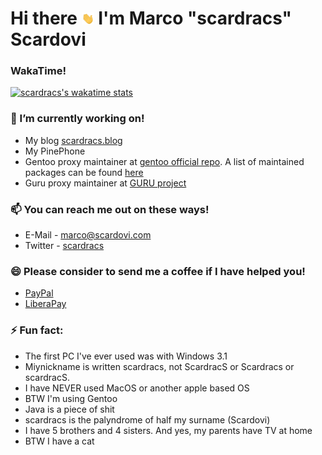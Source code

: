# Hi there <img src="https://github.com/scardracs/scardracs/blob/master/.github/wave.gif" width=20px> I'm Marco "scardracs" Scardovi

### WakaTime!

[![scardracs's wakatime stats](https://github-readme-stats.vercel.app/api/wakatime?username=scardracs)](https://github.com/anuraghazra/github-readme-stats)

### 🔭 I’m currently working on!
 - My blog [scardracs.blog](https://www.scardracs.blog)
 - My PinePhone
 - Gentoo proxy maintainer at [gentoo official repo](https://www.github.com/gentoo/gentoo). A list of maintained packages can be found [here](https://packages.gentoo.org/maintainer/marco@scardovi.com)
 - Guru proxy maintainer at [GURU project](https://gitweb.gentoo.org/repo/proj/guru/guru.git)
 
### 📫 You can reach me out on these ways!
 - E-Mail - [marco@scardovi.com](mailto:marco@scardovi.com)
 - Twitter - [scardracs](https://www.twitter.com/ScardracS)
 
### 😄 Please consider to send me a coffee if I have helped you!
 - [PayPal](https://paypal.me/ScardracS)
 - [LiberaPay](https://liberapay.com/scardracs/donate)
 
### ⚡ Fun fact:
 - The first PC I've ever used was with Windows 3.1
 - Miynickname is written scardracs, not ScardracS or Scardracs or scardracS.
 - I have NEVER used MacOS or another apple based OS
 - BTW I'm using Gentoo
 - Java is a piece of shit
 - scardracs is the palyndrome of half my surname (Scardovi)
 - I have 5 brothers and 4 sisters. And yes, my parents have TV at home
 - BTW I have a cat

<!-- **scardracs/scardracs** is a ✨ _special_ ✨ repository because its `README.md` (this file) appears on your GitHub profile.

Here are some ideas to get you started:

- 🔭 I’m currently working on ...
- 🌱 I’m currently learning ...
- 👯 I’m looking to collaborate on ...
- 🤔 I’m looking for help with ...
- 💬 Ask me about ...
- 📫 How to reach me: ...
- 😄 Pronouns: ...
- ⚡ Fun fact: ...
-->
